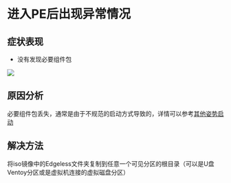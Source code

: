 # 进入PE后出现异常情况
## 症状表现
* 没有发现必要组件包

![](https://cloud.edgeless.top/picbed/wiki/img/nes.png)

## 原因分析
必要组件包丢失，通常是由于不规范的启动方式导致的，详情可以参考[其他姿势启动](/playground/other.md)

## 解决方法
将iso镜像中的Edgeless文件夹复制到任意一个可见分区的根目录（可以是U盘Ventoy分区或是虚拟机连接的虚拟磁盘分区）